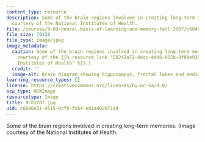 ```yaml
---
content_type: resource
description: Some of the brain regions involved in creating long-term memories. (Image
  courtesy of the National Institutes of Health.
file: /courses/9-03-neural-basis-of-learning-and-memory-fall-2007/c6040a5145150cf6fc64e81a4020714d_9-03f07.jpg
file_size: 79138
file_type: image/jpeg
image_metadata:
  caption: Some of the brain regions involved in creating long-term memories. (Image
    courtesy of the {{% resource_link "50242a72-decc-44d6-955b-9f00e9395ea3" "National
    Institutes of Health" %}}.)
  credit: ''
  image-alt: Brain diagram showing hippocampus, frontal lobes and medial septum.
learning_resource_types: []
license: https://creativecommons.org/licenses/by-nc-sa/4.0/
ocw_type: OCWImage
resourcetype: Image
title: 9-03f07.jpg
uid: c6040a51-4515-0cf6-fc64-e81a4020714d
---
```

Some of the brain regions involved in creating long-term memories. (Image courtesy of the National Institutes of Health.